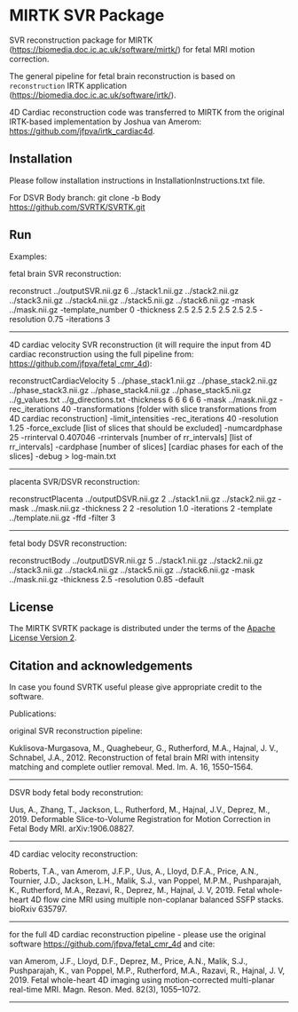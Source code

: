 MIRTK SVR Package
====================


SVR reconstruction package for MIRTK (https://biomedia.doc.ic.ac.uk/software/mirtk/) for fetal MRI motion correction. 

The general pipeline for fetal brain reconstruction is based on `reconstruction` IRTK application (https://biomedia.doc.ic.ac.uk/software/irtk/).

4D Cardiac reconstruction code was transferred to MIRTK from the original IRTK-based implementation by Joshua van Amerom: https://github.com/jfpva/irtk_cardiac4d.


Installation 
------------

Please follow installation instructions in InstallationInstructions.txt file. 

For DSVR Body branch: git clone -b Body https://github.com/SVRTK/SVRTK.git

Run
---

Examples: 


fetal brain SVR reconstruction:

reconstruct ../outputSVR.nii.gz  6 ../stack1.nii.gz ../stack2.nii.gz ../stack3.nii.gz ../stack4.nii.gz ../stack5.nii.gz ../stack6.nii.gz -mask ../mask.nii.gz  -template_number 0 -thickness 2.5 2.5 2.5 2.5 2.5 2.5 -resolution 0.75 -iterations 3 
 
 ---
4D cardiac velocity SVR reconstruction (it will require the input from 4D cardiac reconstruction using the full pipeline from: https://github.com/jfpva/fetal_cmr_4d): 
 
reconstructCardiacVelocity 5 ../phase_stack1.nii.gz ../phase_stack2.nii.gz ../phase_stack3.nii.gz ../phase_stack4.nii.gz ../phase_stack5.nii.gz ../g_values.txt ../g_directions.txt -thickness 6 6 6 6 6 -mask ../mask.nii.gz -rec_iterations 40 -transformations [folder with slice transformations from 4D cardiac reconstruction] -limit_intensities -rec_iterations 40 -resolution 1.25 -force_exclude [list of slices that should be excluded] -numcardphase 25 -rrinterval 0.407046 -rrintervals [number of rr_intervals] [list of rr_intervals] -cardphase [number of slices] [cardiac phases for each of the slices] -debug > log-main.txt


 ---
placenta SVR/DSVR reconstruction:
 
reconstructPlacenta ../outputDSVR.nii.gz  2 ../stack1.nii.gz ../stack2.nii.gz  -mask ../mask.nii.gz  -thickness 2 2 -resolution 1.0 -iterations 2 -template ../template.nii.gz -ffd -filter 3 
 
  ---
 fetal body DSVR reconstruction:
 
 reconstructBody ../outputDSVR.nii.gz  5 ../stack1.nii.gz ../stack2.nii.gz ../stack3.nii.gz ../stack4.nii.gz ../stack5.nii.gz ../stack6.nii.gz -mask ../mask.nii.gz -thickness 2.5 -resolution 0.85 -default 
 


License
-------

The MIRTK SVRTK package is distributed under the terms of the
[Apache License Version 2](http://www.apache.org/licenses/LICENSE-2.0).



Citation and acknowledgements
-----------------------------

In case you found SVRTK useful please give appropriate credit to the software.

Publications:


original SVR reconstruction pipeline:

Kuklisova-Murgasova, M., Quaghebeur, G., Rutherford, M.A., Hajnal, J. V., Schnabel, J.A., 2012. Reconstruction of fetal brain MRI with intensity matching and complete outlier removal. Med. Im. A. 16, 1550–1564.

 ---
 DSVR body fetal body reconstrution:
 
 Uus, A., Zhang, T., Jackson, L., Rutherford, M., Hajnal, J.V., Deprez, M., 2019. Deformable Slice-to-Volume Registration for Motion Correction in Fetal Body MRI. arXiv:1906.08827.

 ---
4D cardiac velocity reconstruction:

Roberts, T.A., van Amerom, J.F.P., Uus, A., Lloyd, D.F.A., Price, A.N., Tournier, J.D., Jackson, L.H., Malik, S.J., van Poppel, M.P.M., Pushparajah, K., Rutherford, M.A., Rezavi, R., Deprez, M., Hajnal, J. V, 2019. Fetal whole-heart 4D flow cine MRI using multiple non-coplanar balanced SSFP stacks. bioRxiv 635797.

 ---
for the full 4D cardiac reconstruction pipeline - please use the original software https://github.com/jfpva/fetal_cmr_4d and cite:

van Amerom, J.F., Lloyd, D.F., Deprez, M., Price, A.N., Malik, S.J., Pushparajah, K., van Poppel, M.P., Rutherford, M.A., Razavi, R., Hajnal, J. V, 2019. Fetal whole-heart 4D imaging using motion-corrected multi-planar real-time MRI. Magn. Reson. Med. 82(3), 1055–1072.

 ---
 
